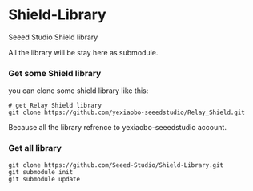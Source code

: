 Shield-Library
==============

Seeed Studio Shield library

All the library will be stay here as submodule.

### Get some Shield library ###
you can clone some shield library like this:
    
    # get Relay Shield library
    git clone https://github.com/yexiaobo-seeedstudio/Relay_Shield.git

Because all the library refrence to yexiaobo-seeedstudio account.

### Get all library ###

    git clone https://github.com/Seeed-Studio/Shield-Library.git
    git submodule init
    git submodule update



